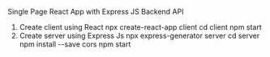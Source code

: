 Single Page React App with Express JS Backend API

1. Create client using React 
npx create-react-app client
cd client
npm start
2. Create server using Express Js
npx express-generator server
cd server
npm install --save cors
npm start
